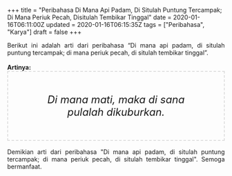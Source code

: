 +++
title = "Peribahasa Di Mana Api Padam, Di Situlah Puntung Tercampak; Di Mana Periuk Pecah, Disitulah Tembikar Tinggal"
date = 2020-01-16T06:11:00Z
updated = 2020-01-16T06:15:35Z
tags = ["Peribahasa", "Karya"]
draft = false
+++

<div dir="ltr" style="text-align: left;" trbidi="on"><div style="text-align: justify;">Berikut ini adalah arti dari peribahasa “Di mana api padam, di situlah puntung tercampak; di mana periuk pecah, di situlah tembikar tinggal”.</div><br /><div style="text-align: justify;"><b>Artinya:</b></div><div style="border: 2px dashed #ddd; font-size: 24px; height: auto; margin: 0 auto; padding: 50px; text-align: center; width: auto;"><i>Di mana mati, maka di sana pulalah dikuburkan.</i></div><br /><div style="text-align: justify;">Demikian arti dari peribahasa "Di mana api padam, di situlah puntung tercampak; di mana periuk pecah, di situlah tembikar tinggal". Semoga bermanfaat.</div></div>
